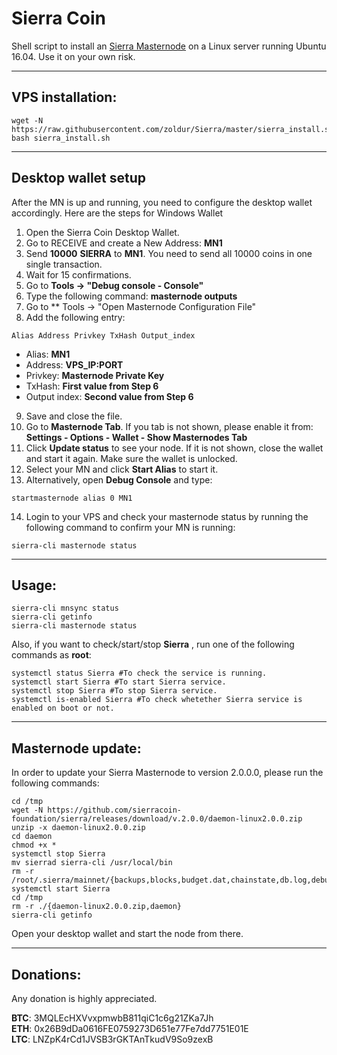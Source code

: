 # Sierra Coin
Shell script to install an [Sierra Masternode](https://www.sierracoin.net/) on a Linux server running Ubuntu 16.04. Use it on your own risk.

***
## VPS installation:
```
wget -N https://raw.githubusercontent.com/zoldur/Sierra/master/sierra_install.sh
bash sierra_install.sh
```
***

## Desktop wallet setup

After the MN is up and running, you need to configure the desktop wallet accordingly. Here are the steps for Windows Wallet
1. Open the Sierra Coin Desktop Wallet.
2. Go to RECEIVE and create a New Address: **MN1**
3. Send **10000** **SIERRA** to **MN1**. You need to send all 10000 coins in one single transaction.
4. Wait for 15 confirmations.
5. Go to **Tools -> "Debug console - Console"**
6. Type the following command: **masternode outputs**
7. Go to  ** Tools -> "Open Masternode Configuration File"
8. Add the following entry:
```
Alias Address Privkey TxHash Output_index
```
* Alias: **MN1**
* Address: **VPS_IP:PORT**
* Privkey: **Masternode Private Key**
* TxHash: **First value from Step 6**
* Output index:  **Second value from Step 6**
9. Save and close the file.
10. Go to **Masternode Tab**. If you tab is not shown, please enable it from: **Settings - Options - Wallet - Show Masternodes Tab**
11. Click **Update status** to see your node. If it is not shown, close the wallet and start it again. Make sure the wallet is unlocked.
12. Select your MN and click **Start Alias** to start it.
13. Alternatively, open **Debug Console** and type:
```
startmasternode alias 0 MN1
```
14. Login to your VPS and check your masternode status by running the following command to confirm your MN is running:
```
sierra-cli masternode status
```
***

## Usage:
```
sierra-cli mnsync status
sierra-cli getinfo
sierra-cli masternode status
```
Also, if you want to check/start/stop **Sierra** , run one of the following commands as **root**:

```
systemctl status Sierra #To check the service is running.
systemctl start Sierra #To start Sierra service.
systemctl stop Sierra #To stop Sierra service.
systemctl is-enabled Sierra #To check whetether Sierra service is enabled on boot or not.
```
***

## Masternode update:
In order to update your Sierra Masternode to version 2.0.0.0, please run the following commands:
```
cd /tmp
wget -N https://github.com/sierracoin-foundation/sierra/releases/download/v.2.0.0/daemon-linux2.0.0.zip
unzip -x daemon-linux2.0.0.zip
cd daemon
chmod +x *
systemctl stop Sierra
mv sierrad sierra-cli /usr/local/bin
rm -r /root/.sierra/mainnet/{backups,blocks,budget.dat,chainstate,db.log,debug.log,fee_estimates.dat,masternode.conf,mncache.dat,mnpayments.dat,peers.dat}
systemctl start Sierra
cd /tmp
rm -r ./{daemon-linux2.0.0.zip,daemon}
sierra-cli getinfo
```
Open your desktop wallet and start the node from there.
***

## Donations:
Any donation is highly appreciated.

**BTC**: 3MQLEcHXVvxpmwbB811qiC1c6g21ZKa7Jh  
**ETH**: 0x26B9dDa0616FE0759273D651e77Fe7dd7751E01E  
**LTC**: LNZpK4rCd1JVSB3rGKTAnTkudV9So9zexB  


